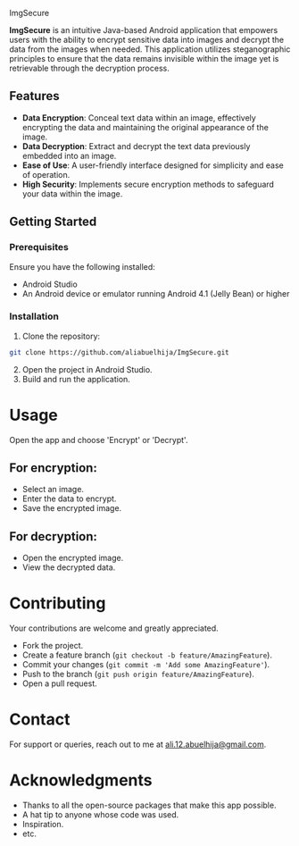 ImgSecure

**ImgSecure** is an intuitive Java-based Android application that empowers users with the ability to encrypt sensitive data into images and decrypt the data from the images when needed. This application utilizes steganographic principles to ensure that the data remains invisible within the image yet is retrievable through the decryption process.

## Features

- **Data Encryption**: Conceal text data within an image, effectively encrypting the data and maintaining the original appearance of the image.
- **Data Decryption**: Extract and decrypt the text data previously embedded into an image.
- **Ease of Use**: A user-friendly interface designed for simplicity and ease of operation.
- **High Security**: Implements secure encryption methods to safeguard your data within the image.

## Getting Started

### Prerequisites

Ensure you have the following installed:
- Android Studio
- An Android device or emulator running Android 4.1 (Jelly Bean) or higher

### Installation

1. Clone the repository:
```bash
git clone https://github.com/aliabuelhija/ImgSecure.git
```
2. Open the project in Android Studio.
3. Build and run the application.
# Usage

Open the app and choose 'Encrypt' or 'Decrypt'.

## For encryption:
- Select an image.
- Enter the data to encrypt.
- Save the encrypted image.

## For decryption:
- Open the encrypted image.
- View the decrypted data.

# Contributing

Your contributions are welcome and greatly appreciated. 

- Fork the project.
- Create a feature branch (`git checkout -b feature/AmazingFeature`).
- Commit your changes (`git commit -m 'Add some AmazingFeature'`).
- Push to the branch (`git push origin feature/AmazingFeature`).
- Open a pull request.

# Contact

For support or queries, reach out to me at [ali.12.abuelhija@gmail.com](mailto:ali.12.abuelhija@gmail.com).

# Acknowledgments

- Thanks to all the open-source packages that make this app possible.
- A hat tip to anyone whose code was used.
- Inspiration.
- etc.
